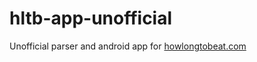 # hltb-app-unofficial
Unofficial parser and android app for [howlongtobeat.com](https://howlongtobeat.com)